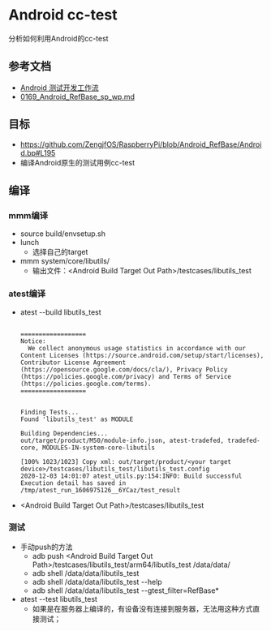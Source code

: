 # Android cc-test

分析如何利用Android的cc-test

## 参考文档

* [Android 测试开发工作流](https://source.android.com/compatibility/tests/development?hl=zh-cn)
* [0169_Android_RefBase_sp_wp.md](0169_Android_RefBase_sp_wp.md)

## 目标

* https://github.com/ZengjfOS/RaspberryPi/blob/Android_RefBase/Android.bp#L195
* 编译Android原生的测试用例cc-test

## 编译

### mmm编译

* source build/envsetup.sh
* lunch
  * 选择自己的target
* mmm system/core/libutils/
  * 输出文件：\<Android Build Target Out Path\>/testcases/libutils_test

### atest编译

* atest --build libutils_test
  ```
  
  ==================
  Notice:
    We collect anonymous usage statistics in accordance with our Content Licenses (https://source.android.com/setup/start/licenses), Contributor License Agreement (https://opensource.google.com/docs/cla/), Privacy Policy (https://policies.google.com/privacy) and Terms of Service (https://policies.google.com/terms).
  ==================
  
  
  Finding Tests...
  Found 'libutils_test' as MODULE
  
  Building Dependencies...
  out/target/product/M50/module-info.json, atest-tradefed, tradefed-core, MODULES-IN-system-core-libutils
  
  [100% 1023/1023] Copy xml: out/target/product/<your target device>/testcases/libutils_test/libutils_test.config
  2020-12-03 14:01:07 atest_utils.py:154:INFO: Build successful
  Execution detail has saved in /tmp/atest_run_1606975126__6YCaz/test_result
  ```
* \<Android Build Target Out Path\>/testcases/libutils_test

### 测试

* 手动push的方法
  * adb push \<Android Build Target Out Path\>/testcases/libutils_test/arm64/libutils_test /data/data/
  * adb shell /data/data/libutils_test
  * adb shell /data/data/libutils_test --help
  * adb shell /data/data/libutils_test --gtest_filter=RefBase*
* atest --test libutils_test
  * 如果是在服务器上编译的，有设备没有连接到服务器，无法用这种方式直接测试；
